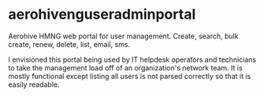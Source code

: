 # aerohivenguseradminportal
Aerohive HMNG web portal for user management. Create, search, bulk create, renew, delete, list, email, sms.

I envisioned this portal being used by IT helpdesk operators and technicians to take the management load off of an organization's network team. It is mostly functional except listing all users is not parsed correctly so that it is easily readable.
